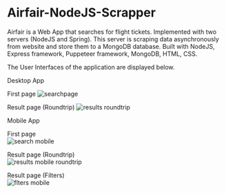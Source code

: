 # Airfair-NodeJS-Scrapper
Airfair is a Web App that searches for flight tickets. Implemented with two servers (NodeJS and Spring). This server is scraping data asynchronously from website and store them to a MongoDB database. Built with NodeJS, Express framework, Puppeteer framework, MongoDB, HTML, CSS.

The User Interfaces of the application are displayed below.

Desktop App

First page
![searchpage](https://user-images.githubusercontent.com/30151515/45628522-f1407d00-ba9c-11e8-8edf-53cbcd563520.png)

Result page (Roundtrip)
![results roundtrip](https://user-images.githubusercontent.com/30151515/45628563-01585c80-ba9d-11e8-9ca3-2760b7c59613.png)


Mobile App

First page                                                                                                 
![search mobile](https://user-images.githubusercontent.com/30151515/45628462-d0782780-ba9c-11e8-8ff7-0795e86ad7a2.png)

Result page (Roundtrip)                                                                              
![results mobile roundtrip](https://user-images.githubusercontent.com/30151515/45628556-ff8e9900-ba9c-11e8-8ebc-56dd6691538b.png)

Result page (Filters)                                                                   
![flters mobile](https://user-images.githubusercontent.com/30151515/45628597-103f0f00-ba9d-11e8-8ded-cb56c66f1094.png)
